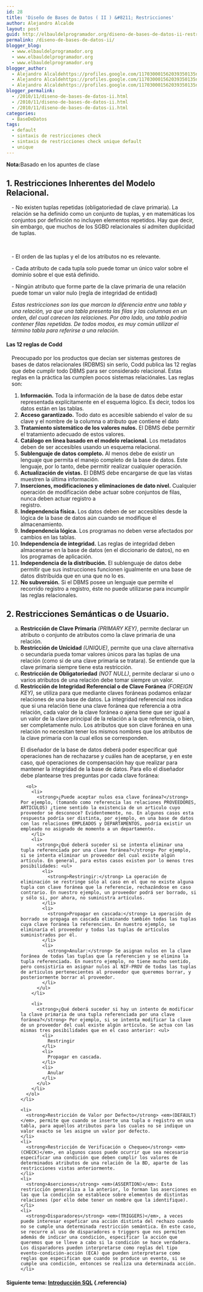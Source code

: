 ```yaml
---
id: 28
title: 'Diseño de Bases de Datos ( II ) &#8211; Restricciones'
author: Alejandro Alcalde
layout: post
guid: http://elbauldelprogramador.org/diseno-de-bases-de-datos-ii-restricciones/
permalink: /diseno-de-bases-de-datos-ii/
blogger_blog:
  - www.elbauldelprogramador.org
  - www.elbauldelprogramador.org
  - www.elbauldelprogramador.org
blogger_author:
  - Alejandro Alcaldehttps://profiles.google.com/117030001562039350135noreply@blogger.com
  - Alejandro Alcaldehttps://profiles.google.com/117030001562039350135noreply@blogger.com
  - Alejandro Alcaldehttps://profiles.google.com/117030001562039350135noreply@blogger.com
blogger_permalink:
  - /2010/11/diseno-de-bases-de-datos-ii.html
  - /2010/11/diseno-de-bases-de-datos-ii.html
  - /2010/11/diseno-de-bases-de-datos-ii.html
categories:
  - BaseDeDatos
tags:
  - default
  - sintaxis de restricciones check
  - sintaxis de restricciones check unique default
  - unique
---
```

<div class="icosql">
</div>

<p class="nota">
  <strong>Nota:</strong>Basado en los apuntes de clase
</p>

## 1. Restricciones Inherentes del Modelo Relacional.

<div style="margin-left: 1em">
  <p>
    - No existen tuplas repetidas (obligatoriedad de clave primaria). La relación se ha definido como un conjunto de tuplas, y en matemáticas los conjuntos por definición no incluyen elementos repetidos. Hay que decir, sin embargo, que muchos de los SGBD relacionales sí admiten duplicidad de tuplas.
  </p>
  
  <p>
    <br /><!--more-->
  </p>
  
  <p>
    - El orden de las tuplas y el de los atributos no es relevante.
  </p>
  
  <p>
    - Cada atributo de cada tupla solo puede tomar un único valor sobre el dominio sobre el que está definido.
  </p>
  
  <p>
    - Ningún atributo que forme parte de la clave primaria de una relación puede tomar un valor nulo (regla de integridad de entidad)
  </p>
  
  <p>
    <em>Estas restricciones son las que marcan la diferencia entre una tabla y una relación, ya que una tabla presenta las filas y las columnas en un orden, del cual carecen las relaciones. Por otro lado, una tabla podría contener filas repetidas. De todos modos, es muy común utilizar el término tabla para referirse a una relación.</em>
  </p>
</div>

#### Las 12 reglas de Codd

<div style="margin-left: 1em">
  <p>
    Preocupado por los productos que decían ser sistemas gestores de bases de datos relacionales (RDBMS) sin serlo, Codd publica las 12 reglas que debe cumplir todo DBMS para ser considerado relacional. Estas reglas en la práctica las cumplen pocos sistemas relaciónales. Las reglas son:
  </p>
  
  <ol>
    <li>
      <strong>Información.</strong> Toda la información de la base de datos debe estar representada explícitamente en el esquema lógico. Es decir, todos los datos están en las tablas.
    </li>
    <li>
      <strong>Acceso garantizado.</strong> Todo dato es accesible sabiendo el valor de su clave y el nombre de la columna o atributo que contiene el dato
    </li>
    <li>
      <strong>Tratamiento sistemático de los valores nulos.</strong> El DBMS debe permitir el tratamiento adecuado de estos valores.
    </li>
    <li>
      <strong>Catálogo en línea basado en el modelo relacional.</strong> Los metadatos deben de ser accesibles usando un esquema relacional.
    </li>
    <li>
      <strong>Sublenguaje de datos completo.</strong> Al menos debe de existir un lenguaje que permita el manejo completo de la base de datos. Este lenguaje, por lo tanto, debe permitir realizar cualquier operación.
    </li>
    <li>
      <strong>Actualización de vistas.</strong> El DBMS debe encargarse de que las vistas muestren la última información.
    </li>
    <li>
      <strong>Inserciones, modificaciones y eliminaciones de dato nivel.</strong> Cualquier operación de modificación debe actuar sobre conjuntos de filas, nunca deben actuar registro a<br /> registro.
    </li>
    <li>
      <strong>Independencia física.</strong> Los datos deben de ser accesibles desde la lógica de la base de datos aún cuando se modifique el almacenamiento.
    </li>
    <li>
      <strong>Independencia lógica.</strong> Los programas no deben verse afectados por cambios en las tablas.
    </li>
    <li>
      <strong>Independencia de integridad.</strong> Las reglas de integridad deben almacenarse en la base de datos (en el diccionario de datos), no en los programas de aplicación.
    </li>
    <li>
      <strong>Independencia de la distribución.</strong> El sublenguaje de datos debe permitir que sus instrucciones funcionen igualmente en una base de datos distribuida que en una que no lo es.
    </li>
    <li>
      <strong>No subversión.</strong> Si el DBMS posee un lenguaje que permite el recorrido registro a registro, éste no puede utilizarse para incumplir las reglas relacionales.
    </li>
  </ol>
</div>

## 2. Restricciones Semánticas o de Usuario.

<div style="margin-left: 1em;">
  <ol type="a">
    <li>
      <strong>Restricción de Clave Primaria</strong> <em>(PRIMARY KEY)</em>, permite declarar un atributo o conjunto de atributos como la clave primaria de una relación.
    </li>
    <li>
      <strong>Restricción de Unicidad</strong> <em>(UNIQUE)</em>, permite que una clave alternativa o secundaria pueda tomar valores únicos para las tuplas de una relación (como si de una clave primaria se tratara). Se entiende que la clave primaria siempre tiene esta restricción.
    </li>
    <li>
      <strong>Restricción de Obligatoriedad</strong> <em>(NOT NULL)</em>, permite declarar si uno o varios atributos de una relación debe tomar siempre un valor.
    </li>
    <li>
      <strong>Restricción de Integridad Referencial o de Clave Foránea</strong> <em>(FOREIGN KEY)</em>, se utiliza para que mediante claves foráneas podamos enlazar relaciones de una base de datos. La integridad referencial nos indica que si una relación tiene una clave foránea que referencia a otra relación, cada valor de la clave foránea o ajena tiene que ser igual a un valor de la clave principal de la relación a la que referencia, o bien, ser completamente nulo. Los atributos que son clave foránea en una relación no necesitan tener los mismos nombres que los atributos de la clave primaria con la cual ellos se corresponden. <p>
        El diseñador de la base de datos deberá poder especificar qué operaciones han de rechazarse y cuáles han de aceptarse, y en este caso, qué operaciones de compensación hay que realizar para mantener la integridad de la base de datos. Para ello el diseñador debe plantearse tres preguntas por cada clave foránea:
      </p>
      
      <ol>
        <li>
          <strong>¿Puede aceptar nulos esa clave foránea?</strong> Por ejemplo, (tomando como referencia las relaciones PROVEEDORES, ARTICULOS) ¿tiene sentido la existencia de un articulo cuyo proveedor se desconoce? Evidentemente, no. En algunos casos esta respuesta podría ser distinta, por ejemplo, en una base de datos con las relaciones EMPLEADOS y DEPARTAMENTOS, podría existir un empleado no asignado de momento a un departamento.
        </li>
        <li>
          <strong>¿Qué deberá suceder si se intenta eliminar una tupla referenciada por una clave foránea?</strong> Por ejemplo, si se intenta eliminar un proveedor del cual existe algún artículo. En general, para estos casos existen por lo menos tres posibilidades: <ul>
            <li>
              <strong>Restringir:</strong> La operación de eliminación se restringe sólo al caso en el que no existe alguna tupla con clave foránea que la referencie, rechazándose en caso contrario. En nuestro ejemplo, un proveedor podrá ser borrado, si y sólo si, por ahora, no suministra artículos.
            </li>
            <li>
              <strong>Propagar en cascada:</strong> La operación de borrado se propaga en cascada eliminando también todas las tuplas cuya clave foránea la referencien. En nuestro ejemplo, se eliminaría el proveedor y todas las tuplas de artículos suministrados por él.
            </li>
            <li>
              <strong>Anular:</strong> Se asignan nulos en la clave foránea de todas las tuplas que la referencien y se elimina la tupla referenciada. En nuestro ejemplo, no tiene mucho sentido, pero consistiría en asignar nulos al NIF-PROV de todas las tuplas de articulos pertenecientes al proveedor que queremos borrar, y posteriormente borrar al proveedor.
            </li>
          </ul>
        </li>
        
        <li>
          <strong>¿Qué deberá suceder si hay un intento de modificar la clave primaria de una tupla referenciada por una clave foránea?</strong> Por ejemplo, si se intenta modificar la clave de un proveedor del cual existe algún artículo. Se actua con las mismas tres posibilidades que en el caso anterior: <ul>
            <li>
              Restringir
            </li>
            <li>
              Propagar en cascada.
            </li>
            <li>
              Anular
            </li>
          </ul>
        </li>
      </ol>
    </li>
    
    <li>
      <strong>Restricción de Valor por Defecto</strong> <em>(DEFAULT)</em>, permite que cuando se inserte una tupla o registro en una tabla, para aquellos atributos para los cuales no se indique un valor exacto se les asigne un valor por defecto.
    </li>
    <li>
      <strong>Restricción de Verificación o Chequeo</strong> <em>(CHECK)</em>, en algunos casos puede ocurrir que sea necesario especificar una condición que deben cumplir los valores de determinados atributos de una relación de la BD, aparte de las restricciones vistas anteriormente.
    </li>
    <li>
      <strong>Aserciones</strong> <em>(ASSERTION)</em>: Esta restricción generaliza a la anterior, lo forman las aserciones en las que la condición se establece sobre elementos de distintas relaciones (por ello debe tener un nombre que la identifique).
    </li>
    <li>
      <strong>Disparadores</strong> <em>(TRIGGERS)</em>, a veces puede interesar espeficar una acción distinta del rechazo cuando no se cumple una determinada restricción semántica. En este caso, se recurre al uso de disparadores o triggers que nos permiten además de indicar una condición, especificar la acción que queremos que se lleve a cabo si la condición se hace verdadera. Los disparadores pueden interpretarse como reglas del tipo evento-condición-acción (ECA) que pueden interpretarse como reglas que especifican que cuando se produce un evento, si se cumple una condición, entonces se realiza una determinada acción.
    </li>
  </ol>
</div>

#### Siguiente tema: [Introducción SQL][1] {.referencia}



 [1]: http://elbauldelprogramador.com/introduccion-sql-sql-introduction/